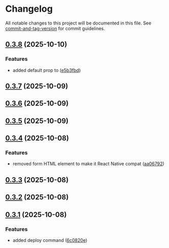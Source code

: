 # Changelog

All notable changes to this project will be documented in this file. See [commit-and-tag-version](https://github.com/absolute-version/commit-and-tag-version) for commit guidelines.

## [0.3.8](https://github.com/Wildhoney/Schematik/compare/v0.3.7...v0.3.8) (2025-10-10)


### Features

* added default prop to <Field> ([e5b3fbd](https://github.com/Wildhoney/Schematik/commit/e5b3fbdb2f2d39a9f2bfbba710190364821bfe81))

## [0.3.7](https://github.com/Wildhoney/Schematik/compare/v0.3.6...v0.3.7) (2025-10-09)

## [0.3.6](https://github.com/Wildhoney/Schematik/compare/v0.3.5...v0.3.6) (2025-10-09)

## [0.3.5](https://github.com/Wildhoney/Schematik/compare/v0.3.4...v0.3.5) (2025-10-09)

## [0.3.4](https://github.com/Wildhoney/Schematik/compare/v0.3.3...v0.3.4) (2025-10-08)

### Features

- removed form HTML element to make it React Native compat ([aa06792](https://github.com/Wildhoney/Schematik/commit/aa06792d7ef2b1cbec710c655b7f4b6387e3bfa9))

## [0.3.3](https://github.com/Wildhoney/Schematik/compare/v0.3.2...v0.3.3) (2025-10-08)

## [0.3.2](https://github.com/Wildhoney/Schematik/compare/v0.3.1...v0.3.2) (2025-10-08)

## [0.3.1](https://github.com/Wildhoney/Schematik/compare/v0.3.0...v0.3.1) (2025-10-08)

### Features

- added deploy command ([6c0820e](https://github.com/Wildhoney/Schematik/commit/6c0820e8c7913c597e50a27b22b9a754125f7d12))

